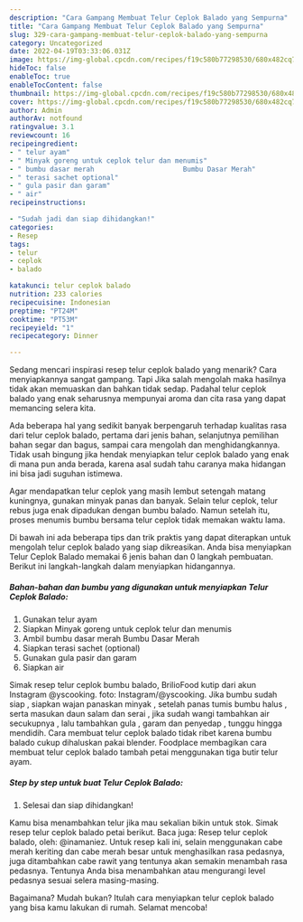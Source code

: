 ```yaml
---
description: "Cara Gampang Membuat Telur Ceplok Balado yang Sempurna"
title: "Cara Gampang Membuat Telur Ceplok Balado yang Sempurna"
slug: 329-cara-gampang-membuat-telur-ceplok-balado-yang-sempurna
category: Uncategorized
date: 2022-04-19T03:33:06.031Z
image: https://img-global.cpcdn.com/recipes/f19c580b77298530/680x482cq70/telur-ceplok-balado-foto-resep-utama.jpg
hideToc: false
enableToc: true
enableTocContent: false
thumbnail: https://img-global.cpcdn.com/recipes/f19c580b77298530/680x482cq70/telur-ceplok-balado-foto-resep-utama.jpg
cover: https://img-global.cpcdn.com/recipes/f19c580b77298530/680x482cq70/telur-ceplok-balado-foto-resep-utama.jpg
author: Admin
authorAv: notfound
ratingvalue: 3.1
reviewcount: 16
recipeingredient:
- " telur ayam"
- " Minyak goreng untuk ceplok telur dan menumis"
- " bumbu dasar merah                      Bumbu Dasar Merah"
- " terasi sachet optional"
- " gula pasir dan garam"
- " air"
recipeinstructions:

- "Sudah jadi dan siap dihidangkan!"
categories:
- Resep
tags:
- telur
- ceplok
- balado

katakunci: telur ceplok balado 
nutrition: 233 calories
recipecuisine: Indonesian
preptime: "PT24M"
cooktime: "PT53M"
recipeyield: "1"
recipecategory: Dinner

---
```



Sedang mencari inspirasi resep telur ceplok balado yang menarik? Cara menyiapkannya sangat gampang. Tapi Jika salah mengolah maka hasilnya tidak akan memuaskan dan bahkan tidak sedap. Padahal telur ceplok balado yang enak seharusnya mempunyai aroma dan cita rasa yang dapat memancing selera kita.


Ada beberapa hal yang sedikit banyak berpengaruh terhadap kualitas rasa dari telur ceplok balado, pertama dari jenis bahan, selanjutnya pemilihan bahan segar dan bagus, sampai cara mengolah dan menghidangkannya. Tidak usah bingung jika hendak menyiapkan telur ceplok balado yang enak di mana pun anda berada, karena asal sudah tahu caranya maka hidangan ini bisa jadi suguhan istimewa.

Agar mendapatkan telur ceplok yang masih lembut setengah matang kuningnya, gunakan minyak panas dan banyak. Selain telur ceplok, telur rebus juga enak dipadukan dengan bumbu balado. Namun setelah itu, proses menumis bumbu bersama telur ceplok tidak memakan waktu lama.


Di bawah ini ada beberapa tips dan trik praktis yang dapat diterapkan untuk mengolah telur ceplok balado yang siap dikreasikan. Anda bisa menyiapkan Telur Ceplok Balado memakai 6 jenis bahan dan 0 langkah pembuatan. Berikut ini langkah-langkah dalam menyiapkan hidangannya.

<!--inarticleads1-->

##### Bahan-bahan dan bumbu yang digunakan untuk menyiapkan Telur Ceplok Balado:

1. Gunakan  telur ayam
1. Siapkan  Minyak goreng untuk ceplok telur dan menumis
1. Ambil  bumbu dasar merah                      Bumbu Dasar Merah
1. Siapkan  terasi sachet (optional)
1. Gunakan  gula pasir dan garam
1. Siapkan  air


Simak resep telur ceplok bumbu balado, BrilioFood kutip dari akun Instagram @yscooking. foto: Instagram/@yscooking. Jika bumbu sudah siap , siapkan wajan panaskan minyak , setelah panas tumis bumbu halus , serta masukan daun salam dan serai , jika sudah wangi tambahkan air secukupnya , lalu tambahkan gula , garam dan penyedap , tunggu hingga mendidih. Cara membuat telur ceplok balado tidak ribet karena bumbu balado cukup dihaluskan pakai blender. Foodplace membagikan cara membuat telur ceplok balado tambah petai menggunakan tiga butir telur ayam. 

<!--inarticleads2-->

##### Step by step untuk buat Telur Ceplok Balado:


1. Selesai dan siap dihidangkan!

Kamu bisa menambahkan telur jika mau sekalian bikin untuk stok. Simak resep telur ceplok balado petai berikut. Baca juga: Resep telur ceplok balado, oleh: @inamaniez. Untuk resep kali ini, selain menggunakan cabe merah keriting dan cabe merah besar untuk menghasilkan rasa pedasnya, juga ditambahkan cabe rawit yang tentunya akan semakin menambah rasa pedasnya. Tentunya Anda bisa menambahkan atau mengurangi level pedasnya sesuai selera masing-masing. 

Bagaimana? Mudah bukan? Itulah cara menyiapkan telur ceplok balado yang bisa kamu lakukan di rumah. Selamat mencoba!
